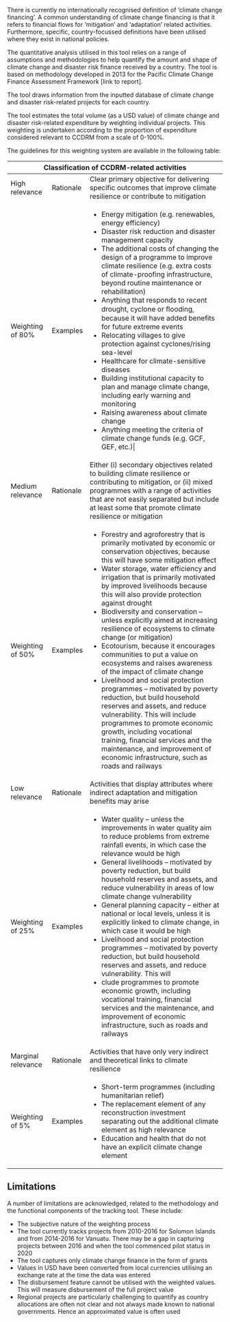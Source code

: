 
There is currently no internationally recognised definition of ‘climate change financing’. A common understanding of climate change financing is that it refers to financial flows for ‘mitigation’ and ‘adaptation’ related activities. Furthermore, specific, country-focussed definitions have been utilised where they exist in national policies.

The quantitative analysis utilised in this tool relies on a range of assumptions and methodologies to help quantify the amount and shape of climate change and disaster risk finance received by a country. The tool is based on methodology developed in 2013 for the Pacific Climate Change Finance Assessment Framework [link to report].

The tool draws information from the inputted database of climate change and disaster risk-related projects for each country.

The tool estimates the total volume (as a USD value) of climate change and disaster risk-related expenditure by weighting individual projects. This weighting is undertaken according to the proportion of expenditure considered relevant to CCDRM from a scale of 0-100%.

The guidelines for this weighting system are available in the following table:

<table class="table table-striped table-bordered">
    <thead>
        <tr>
            <th colspan="3" class="text-center">
                Classification of CCDRM-related activities
            </th>
        </tr>
    </thead>
    <tr>
        <td>
            High relevance
        </td>
        <td>
            Rationale
        </td>
        <td>
            Clear primary objective for delivering specific outcomes that improve climate resilience or contribute to mitigation
        </td>
    </tr>
    <tr>
        <td>
            Weighting of 80%
        </td>
        <td>
            Examples
        </td>
        <td>
            <ul>
                <li>Energy mitigation (e.g. renewables, energy efficiency)</li>
                <li>Disaster risk reduction and disaster management capacity</li>
                <li>The additional costs of changing the design of a programme to improve climate resilience (e.g. extra costs of climate-proofing infrastructure, beyond routine maintenance or rehabilitation)</li>
                <li>Anything that responds to recent drought, cyclone or ﬂooding, because it will have added benefits for future extreme events</li>
                <li>Relocating villages to give protection against cyclones/rising sea-level</li>
                <li>Healthcare for climate-sensitive diseases</li>
                <li>Building institutional capacity to plan and manage climate change, including early warning and monitoring</li>
                <li>Raising awareness about climate change</li>
                <li>Anything meeting the criteria of climate change funds (e.g. GCF, GEF, etc.)|</li>
            </ul>
        </td>
    </tr>
    <tr>
        <td>
            Medium relevance
        </td>
        <td>
            Rationale
        </td>
        <td>
            Either (i) secondary objectives related to building climate resilience or contributing to mitigation, or (ii) mixed programmes with a range of activities that are not easily separated but include at least some that promote climate resilience or mitigation
        </td>
    </tr>
    <tr>
        <td>Weighting of 50%</td>
        <td>Examples</td>
        <td>
            <ul>
                <li>Forestry and agroforestry that is primarily motivated by economic or conservation objectives, because this will have some mitigation effect</li>
                <li>Water storage, water efficiency and irrigation that is primarily motivated by improved livelihoods because this will also provide protection against drought</li>
                <li>Biodiversity and conservation – unless explicitly aimed at increasing resilience of ecosystems to climate change (or mitigation)</li>
                <li>Ecotourism, because it encourages communities to put a value on ecosystems and raises awareness of the impact of climate change</li>
                <li>
                    Livelihood and social protection programmes – motivated by poverty reduction, but build household reserves and assets, and reduce vulnerability. This will include programmes to promote economic growth, including vocational training, financial services and the maintenance, and improvement of economic infrastructure, such as roads and railways
                </li>
            </ul>
        </td>
    </tr>
    <tr>
        <td>Low relevance</td>
        <td>Rationale</td>
        <td>Activities that display attributes where indirect adaptation and mitigation benefits may arise</td>
    </tr>
    <tr>
        <td>Weighting of 25%</td>
        <td>Examples</td>
        <td>
            <ul>
                <li>
                    Water quality – unless the improvements in water quality aim to reduce problems from extreme rainfall events, in which case the relevance would be high
                </li>
                <li>
                    General livelihoods – motivated by poverty reduction, but build household reserves and assets, and reduce vulnerability in areas of low climate change vulnerability
                </li>
                <li>
                    General planning capacity – either at national or local levels, unless it is explicitly linked to climate change, in which case it would be high
                </li>
                <li>
                    Livelihood and social protection programmes – motivated by poverty reduction, but build household reserves and assets, and reduce vulnerability. This will
                </li>
                <li>
                    clude programmes to promote economic growth, including vocational training, financial services and the maintenance, and improvement of economic infrastructure, such as roads and railways
                </li>
            </ul>
        </td>
    </tr>
    <tr>
        <td>Marginal relevance</td>
        <td>Rationale</td>
        <td>Activities that have only very indirect and theoretical links to climate resilience</td>
    </tr>
    <tr>
        <td>Weighting of 5%</td>
        <td>Examples</td>
        <td>
            <ul>
                <li>Short-term programmes (including humanitarian relief)</li>
                <li>The replacement element of any reconstruction investment separating out the additional climate element as high relevance</li>
                <li>Education and health that do not have an explicit climate change element</li>
            </ul>
        </td>
    </tr>
</table>

## Limitations

A number of limitations are acknowledged, related to the methodology and the functional components of the tracking tool. These include:

* The subjective nature of the weighting process
* The tool currently tracks projects from 2010-2016 for Solomon Islands and from 2014-2016 for Vanuatu. There may be a gap in capturing projects between 2016 and when the tool commenced pilot status in 2020
* The tool captures only climate change finance in the form of grants
* Values in USD have been converted from local currencies utilising an exchange rate at the time the data was entered
* The disbursement feature cannot be utilised with the weighted values. This will measure disbursement of the full project value
* Regional projects are particularly challenging to quantify as country allocations are often not clear and not always made known to national governments. Hence an approximated value is often used
